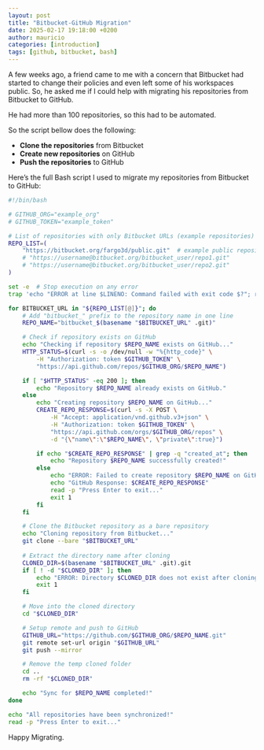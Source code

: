 ```yaml
---
layout: post
title: "Bitbucket-GitHub Migration"
date: 2025-02-17 19:18:00 +0200
author: mauricio
categories: [introduction]
tags: [github, bitbucket, bash]
---
```


A few weeks ago, a friend came to me with a concern that Bitbucket had started to change their policies and even left some of his workspaces public. So, he asked me if I could help with migrating his repositories from Bitbucket to GitHub. 

He had more than 100 repositories, so this had to be automated.

So the script bellow does the following:

- **Clone the repositories** from Bitbucket
- **Create new repositories** on GitHub
- **Push the repositories** to GitHub

Here’s the full Bash script I used to migrate my repositories from Bitbucket to GitHub:

```bash
#!/bin/bash

# GITHUB_ORG="example_org"
# GITHUB_TOKEN="example_token"

# List of repositories with only Bitbucket URLs (example repositories)
REPO_LIST=(
    "https://bitbucket.org/fargo3d/public.git"  # example public repository from bitbucket
    # "https://username@bitbucket.org/bitbucket_user/repo1.git"
    # "https://username@bitbucket.org/bitbucket_user/repo2.git"
)

set -e  # Stop execution on any error
trap 'echo "ERROR at line $LINENO: Command failed with exit code $?"; read -p "Press Enter to continue..."' ERR

for BITBUCKET_URL in "${REPO_LIST[@]}"; do
    # Add "bitbucket_" prefix to the repository name in one line
    REPO_NAME="bitbucket_$(basename "$BITBUCKET_URL" .git)"

    # Check if repository exists on GitHub
    echo "Checking if repository $REPO_NAME exists on GitHub..."
    HTTP_STATUS=$(curl -s -o /dev/null -w "%{http_code}" \
        -H "Authorization: token $GITHUB_TOKEN" \
        "https://api.github.com/repos/$GITHUB_ORG/$REPO_NAME")

    if [ "$HTTP_STATUS" -eq 200 ]; then
        echo "Repository $REPO_NAME already exists on GitHub."
    else
        echo "Creating repository $REPO_NAME on GitHub..."
        CREATE_REPO_RESPONSE=$(curl -s -X POST \
            -H "Accept: application/vnd.github.v3+json" \
            -H "Authorization: token $GITHUB_TOKEN" \
            "https://api.github.com/orgs/$GITHUB_ORG/repos" \
            -d "{\"name\":\"$REPO_NAME\", \"private\":true}")

        if echo "$CREATE_REPO_RESPONSE" | grep -q "created_at"; then
            echo "Repository $REPO_NAME successfully created!"
        else
            echo "ERROR: Failed to create repository $REPO_NAME on GitHub."
            echo "GitHub Response: $CREATE_REPO_RESPONSE"
            read -p "Press Enter to exit..."
            exit 1
        fi
    fi

    # Clone the Bitbucket repository as a bare repository
    echo "Cloning repository from Bitbucket..."
    git clone --bare "$BITBUCKET_URL"
    
    # Extract the directory name after cloning
    CLONED_DIR=$(basename "$BITBUCKET_URL" .git).git
    if [ ! -d "$CLONED_DIR" ]; then
        echo "ERROR: Directory $CLONED_DIR does not exist after cloning."
        exit 1
    fi

    # Move into the cloned directory
    cd "$CLONED_DIR"

    # Setup remote and push to GitHub
    GITHUB_URL="https://github.com/$GITHUB_ORG/$REPO_NAME.git"    
    git remote set-url origin "$GITHUB_URL"
    git push --mirror

    # Remove the temp cloned folder
    cd ..
    rm -rf "$CLONED_DIR"

    echo "Sync for $REPO_NAME completed!"
done

echo "All repositories have been synchronized!"
read -p "Press Enter to exit..."
```


Happy Migrating.
